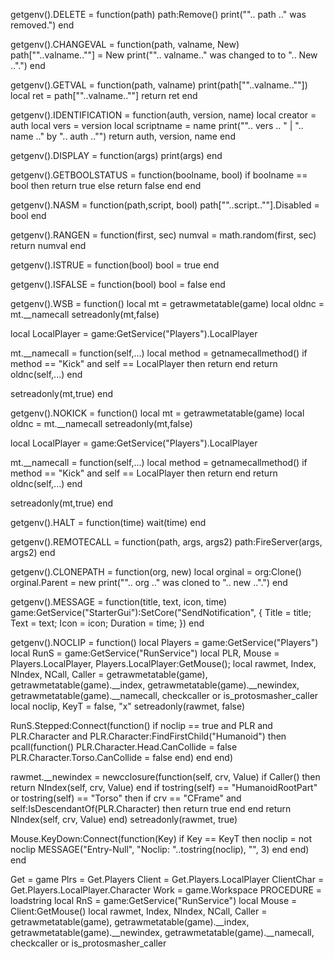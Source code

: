 getgenv().DELETE = function(path)
	path:Remove()
	print("".. path .." was removed.")
end

getgenv().CHANGEVAL = function(path, valname, New)
	path[""..valname..""] = New
		print("".. valname.." was changed to to ".. New ..".")
end

getgenv().GETVAL = function(path, valname)
	print(path[""..valname..""])
	local ret = path[""..valname..""]
  return ret
end


getgenv().IDENTIFICATION = function(auth, version, name)
	local creator = auth
	local vers = version
	local scriptname = name
	print("".. vers .. " | ".. name .." by ".. auth .."")
	return auth, version, name
end

getgenv().DISPLAY = function(args)
	print(args)
end

getgenv().GETBOOLSTATUS = function(boolname, bool)
	if boolname == bool then
	 return true
	else
	 return false
end
end


getgenv().NASM = function(path,script, bool)
path[""..script..""].Disabled = bool
end

getgenv().RANGEN = function(first, sec)
numval = math.random(first, sec)
return numval
end


getgenv().ISTRUE = function(bool)
bool = true
end


getgenv().ISFALSE = function(bool)
bool = false
end

getgenv().WSB = function()
local mt = getrawmetatable(game)
local oldnc = mt.__namecall
setreadonly(mt,false)

local LocalPlayer = game:GetService("Players").LocalPlayer

mt.__namecall = function(self,...)
	local method = getnamecallmethod()
	if method == "Kick" and self == LocalPlayer then
		return
	end
	return oldnc(self,...)
end

setreadonly(mt,true)
end

getgenv().NOKICK = function()
local mt = getrawmetatable(game)
local oldnc = mt.__namecall
setreadonly(mt,false)

local LocalPlayer = game:GetService("Players").LocalPlayer

mt.__namecall = function(self,...)
	local method = getnamecallmethod()
	if method == "Kick" and self == LocalPlayer then
		return
	end
	return oldnc(self,...)
end

setreadonly(mt,true)
end



getgenv().HALT = function(time)
wait(time)
end


getgenv().REMOTECALL = function(path, args, args2)
path:FireServer(args, args2)
end

getgenv().CLONEPATH = function(org, new)
local orginal = org:Clone()
orginal.Parent = new
	print("".. org .." was cloned to ".. new ..".")
end

getgenv().MESSAGE = function(title, text, icon, time)
    game:GetService("StarterGui"):SetCore("SendNotification", {
        Title = title;
        Text = text;
        Icon = icon;
        Duration = time;
    })
end


getgenv().NOCLIP = function()
local Players = game:GetService("Players")
local RunS = game:GetService("RunService")
local PLR, Mouse = Players.LocalPlayer, Players.LocalPlayer:GetMouse();
local rawmet, Index, NIndex, NCall, Caller = getrawmetatable(game), getrawmetatable(game).__index, getrawmetatable(game).__newindex, getrawmetatable(game).__namecall, checkcaller or is_protosmasher_caller
local noclip, KeyT = false, "x"
setreadonly(rawmet, false)

RunS.Stepped:Connect(function()
	if noclip == true and PLR and PLR.Character and PLR.Character:FindFirstChild("Humanoid") then
		pcall(function()
			PLR.Character.Head.CanCollide = false
			PLR.Character.Torso.CanCollide = false
		end)
	end
end)

rawmet.__newindex = newcclosure(function(self, crv, Value)
	if Caller() then
		return NIndex(self, crv, Value)
	end
	if tostring(self) == "HumanoidRootPart" or tostring(self) == "Torso" then
		if crv == "CFrame" and self:IsDescendantOf(PLR.Character) then
			return true
		end
	end
	return NIndex(self, crv, Value)
end)
setreadonly(rawmet, true)

Mouse.KeyDown:Connect(function(Key)
	if Key == KeyT then
		noclip = not noclip
		MESSAGE("Entry-Null", "Noclip: "..tostring(noclip), "", 3)
	end
end)
end

Get = game
Plrs = Get.Players
Client = Get.Players.LocalPlayer
ClientChar = Get.Players.LocalPlayer.Character
Work = game.Workspace
PROCEDURE = loadstring
local RnS = game:GetService("RunService")
local Mouse =  Client:GetMouse()
local rawmet, Index, NIndex, NCall, Caller = getrawmetatable(game), getrawmetatable(game).__index, getrawmetatable(game).__newindex, getrawmetatable(game).__namecall, checkcaller or is_protosmasher_caller
